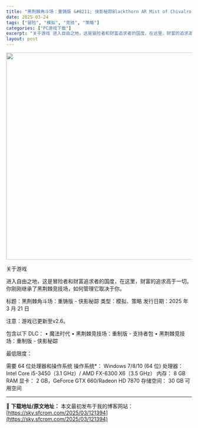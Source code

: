 ```yaml
---
title: "黑荆棘角斗场：重铸版 &#8211; 侠影秘踪Blackthorn AR Mist of Chivalrous Shadow 中文"
date: 2025-03-24
tags: ["冒险", "模拟", "竞技", "策略"]
categories: ["PC游戏下载"]
excerpt: "关于游戏 进入自由之地，这是冒险者和财富追求者的国度，在这里，财富的追求高于一切。你刚刚继承了黑荆棘竞技场，如何管理它取决于你。 标题：黑荆棘角斗场：重铸版 - 侠影秘踪 类型：模拟、策略 发行日期：2025 年 3 月 21 日 注意：游戏已更新至v2.6。 包含以下 DLC： • 魔法时代 • &hellip;"
layout: post
---
```


<img class="aligncenter size-full wp-image-121395" src="https://sky.sfcrom.com/wp-content/uploads/2025/03/2025032316384631.webp" alt="" width="1000" height="562" />

关于游戏

进入自由之地，这是冒险者和财富追求者的国度，在这里，财富的追求高于一切。你刚刚继承了黑荆棘竞技场，如何管理它取决于你。

标题：黑荆棘角斗场：重铸版 - 侠影秘踪
类型：模拟、策略
发行日期：2025 年 3 月 21 日

注意：游戏已更新至v2.6。

包含以下 DLC：
• 魔法时代
• 黑荆棘竞技场：重制版 - 支持者包
• 黑荆棘竞技场：重制版 - 侠影秘踪

最低限度：

需要 64 位处理器和操作系统
操作系统*： Windows 7/8/10 (64 位)
处理器： Intel Core i5-3450（3.1 GHz）/ AMD FX-6300 X6（3.5 GHz）
内存： 8 GB RAM
显卡： 2 GB，GeForce GTX 660/Radeon HD 7870
存储空间： 30 GB 可用空间

---
📖 **下载地址/原文地址：** 本文最初发布于我的博客网站：[https://sky.sfcrom.com/2025/03/121394](https://sky.sfcrom.com/2025/03/121394)
